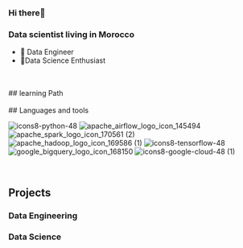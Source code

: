 ### Hi there👋

### Data scientist living in Morocco

- 🔭 Data Engineer
- 🏃Data Science  Enthusiast
<br>
<br>
## learning Path
<br>
<br>
## Languages and tools


![icons8-python-48](https://user-images.githubusercontent.com/58523013/221417280-751e24db-4426-47ca-90a4-ac894b17f26a.png) ![apache_airflow_logo_icon_145494](https://user-images.githubusercontent.com/58523013/221417817-bb34dd0d-3c17-4382-8ec7-f9ddbe2ad962.png) ![apache_spark_logo_icon_170561 (2)](https://user-images.githubusercontent.com/58523013/221417961-5adaaa0f-40f6-4ece-b305-ba6e67908716.png) ![apache_hadoop_logo_icon_169586 (1)](https://user-images.githubusercontent.com/58523013/221418039-1604ce94-51a8-4003-8d94-ad0430b264cc.png) ![icons8-tensorflow-48](https://user-images.githubusercontent.com/58523013/221426120-cd2c9834-f2ee-4ad0-8b3a-abb17cdb3d17.png) ![google_bigquery_logo_icon_168150](https://user-images.githubusercontent.com/58523013/221426240-0a5f970c-3dbc-482a-a90c-391c2b3555f1.png) ![icons8-google-cloud-48 (1)](https://user-images.githubusercontent.com/58523013/221426431-9836dc32-8faa-4a68-b287-03b3ef81c679.png)

<br>

## Projects
### Data Engineering

### Data Science










